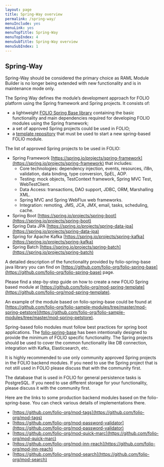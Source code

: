 ```yaml
---
layout: page
title: Spring-Way overview
permalink: /spring-way/
menuInclude: yes
menuLink: yes
menuTopTitle: Spring-Way
menuTopIndex: 4
menuSubTitle: Spring-Way overview
menuSubIndex: 1
---
```

## Spring-Way

Spring-Way should be considered the primary choice as RAML Module Builder is no longer being extended with new functionality and is in maintenance mode only.

The Spring Way defines the module’s development approach for FOLIO platform using the Spring framework and Spring projects. It consists of:
- a lightweight [FOLIO Spring Base library](https://github.com/folio-org/folio-spring-base) containing the basic functionality and main dependencies required for developing FOLIO modules using the Spring framework;
- a set of approved Spring projects could be used in FOLIO;
- a [template repository](https://github.com/folio-org/mod-spring-template) that must be used to start a new spring-based FOLIO module.

The list of approved Spring projects to be used in FOLIO:
- Spring Framework [https://spring.io/projects/spring-framework](https://spring.io/projects/spring-framework) that includes:
  - Core technologies: dependency injection, events, resources, i18n, validation, data binding, type conversion, SpEL, AOP.
  - Testing: mock objects, TestContext framework, Spring MVC Test, WebTestClient.
  - Data Access: transactions, DAO support, JDBC, ORM, Marshalling XML.
  - Spring MVC and Spring WebFlux web frameworks.
  - Integration: remoting, JMS, JCA, JMX, email, tasks, scheduling, cache.
- Spring Boot [https://spring.io/projects/spring-boot](https://spring.io/projects/spring-boot)
- Spring Data JPA [https://spring.io/projects/spring-data-jpa](https://spring.io/projects/spring-data-jpa)
- Spring for Apache Kafka [https://spring.io/projects/spring-kafka](https://spring.io/projects/spring-kafka)
- Spring Batch [https://spring.io/projects/spring-batch](https://spring.io/projects/spring-batch)

A detailed description of the functionality provided by folio-spring-base java library you can find on [https://github.com/folio-org/folio-spring-base](https://github.com/folio-org/folio-spring-base) page.

Please find a step-by-step guide on how to create a new FOLIO Spring based module at [https://github.com/folio-org/mod-spring-template](https://github.com/folio-org/mod-spring-template).

An example of the module based on folio-spring-base could be found at [https://github.com/folio-org/folio-sample-modules/tree/master/mod-spring-petstore](https://github.com/folio-org/folio-sample-modules/tree/master/mod-spring-petstore).

Spring-based folio modules must follow best practices for spring boot applications. The [folio-spring-base](https://github.com/folio-org/folio-spring-base) has been intentionally designed to provide the minimum of FOLIO specific functionality. The Spring projects should be used to cover the common functionality like DB connection, integration with Kafka, Elasticsearch, etc.

It is highly recommended to use only community approved Spring projects in the FOLIO backend modules.
If you need to use the Spring project that is not still used in FOLIO please discuss that with the community first.

The database that is used in FOLIO for general persistence tasks is PostgreSQL. If you need to use different storage for your functionality, please discuss it with the community first.

Here are the links to some production backend modules based on the folio-spring-base. You can check various details of implementations there.

- [https://github.com/folio-org/mod-tags](https://github.com/folio-org/mod-tags)
- [https://github.com/folio-org/mod-password-validator](https://github.com/folio-org/mod-password-validator)
- [https://github.com/folio-org/mod-quick-marc](https://github.com/folio-org/mod-quick-marc)
- [https://github.com/folio-org/mod-inn-reach](https://github.com/folio-org/mod-inn-reach)
- [https://github.com/folio-org/mod-search](https://github.com/folio-org/mod-search)

